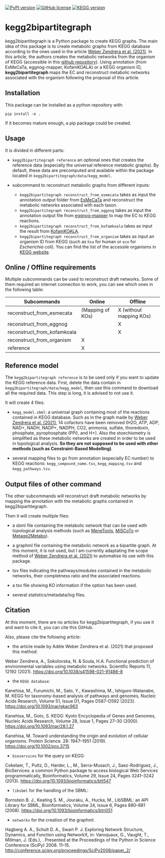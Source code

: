 [![PyPI version](https://img.shields.io/pypi/v/kegg2bipartitegraph.svg)](https://pypi.org/project/kegg2bipartitegraph/) [![GitHub license](https://img.shields.io/github/license/AuReMe/metage2metabo.svg)](https://github.com/AuReMe/metage2metabo/blob/master/LICENSE) [![KEGG version](https://img.shields.io/badge/108-brightgreen)](https://www.genome.jp/kegg/docs/upd_all.html)

# kegg2bipartitegraph

kegg2bipartitegraph is a Python package to create KEGG graphs. The main idea of this package is to create metabolic graphs from KEGG database according to the ones used in the article [Weber Zendrera et al. (2021)](https://www.nature.com/articles/s41598-021-91486-8). In this article, the authors creates the metabolic networks from the organism of KEGG (accessible in this [github repository](https://github.com/AWebZen/FunctionalPrediction5000species)). Using annotation (from EsMeCaTa, eggnog-mapper, KofamKOALA) or a KEGG organism ID, **kegg2bipartitegraph** maps the EC and reconstruct metabolic networks associated with the organism following the proposal of this article.

## Installation

This package can be installed as a python repository with:

```pip install -e . ```

If it becomes mature enough, a pip package could be created.

## Usage

It is divided in different parts:

- `kegg2bipartitegraph reference` an optional ones that creates the reference data (especially the universal reference metabolic graphs). By default, these data are precomputed and available within the package located in `kegg2bipartitegraph/data/kegg_model`.

- subcommand to reconstruct metabolic graphs from different inputs:
    - `kegg2bipartitegraph reconstruct_from_esmecata` takes as input the annotation output folder from [EsMeCaTa](https://github.com/AuReMe/esmecata) and reconstruct the metabolic networks associated with each taxon.
    - `kegg2bipartitegraph reconstruct_from_eggnog` takes as input the annotation output file from [eggnog-mapper](https://github.com/eggnogdb/eggnog-mapper) to map the EC to KEGG reactions.
    - `kegg2bipartitegraph reconstruct_from_kofamkoala` takes as input the result from [KofamKOALA](https://www.genome.jp/tools/kofamkoala/).
    - `kegg2bipartitegraph reconstruct_from_organism` takes as input an organism ID from KEGG (such as `hsa` for human or `eco` for *Escherichia coli*). You can find the list of the accessile organisms in [KEGG website](https://www.genome.jp/kegg/catalog/org_list.html).

## Online / Offline requirements

Multiple subcommands can be used to reconstruct draft networks. Some of them required an internet connection to work, you can see which ones in the following table:

| Subcommands  | Online  | Offline  |
|---|---|---|
| reconstruct_from_esmecata  | (Mapping of KOs)  | X (without mapping KOs)  |
|  reconstruct_from_eggnog |   |  X |
|  reconstruct_from_kofamkoala |   | X  |
|  reconstruct_from_organism | X  |   |
|  reference | X  |   |

## Reference model

The `kegg2bipartitegraph reference` is to be used only if you want to update the KEGG reference data. First, delete the data contain in `kegg2bipartitegraph/data/kegg_model`, then use this command to download all the required data. This step is long, it is advised to not use it.

It will create 4 files:

- `kegg_model.sbml`: a universal graph containing most of the reactions contained in KEGG database. Such as in the graph made by [Weber Zendrera et al. (2021)](https://www.nature.com/articles/s41598-021-91486-8), 14 cofactors have been removed (H2O, ATP, ADP, NAD+, NADH, NADP+, NADPH, CO2, ammonia, sulfate, thioredoxin, phosphate, pyrophosphate (PPi), and H+). Also the stoechiometry is simplified as these metabolic networks are created in order to be used in topological analysis. **So they are not supposed to be used with other methods (such as Constraint-Based Modelling)**.

- several mapping files to go from annotation (especially EC number) to KEGG reactions: `kegg_compound_name.tsv`, `kegg_mapping.tsv` and `kegg_pathways.tsv`.

## Output files of other command

The other subcommands will reconstruct draft metabolic networks by mapping the annotation with the metabolic graphs contained in kegg2bipartitegraph.

Then it will create multiple files:

- a sbml file containing the metabolic network that can be used with topological analysis methods (such as [MeneTools](https://github.com/cfrioux/MeneTools), [MiSCoTo](https://github.com/cfrioux/miscoto) or [Metage2Metabo](https://github.com/AuReMe/metage2metabo)).

- a graphml file containing the metabolic network as a bipartite graph. At this moment, it is not used, but I am currently adaptating the scope method of [Weber Zendrera et al. (2021)](https://www.nature.com/articles/s41598-021-91486-8) to automatise its use with this package.

- tsv files indicating the pathways/modules contained in the metabolic networks, their completness ratio and the associated reactions.

- a tsv file showing KO information if the option has been used.

- several statistics/metadata/log files.

## Citation

At this moment, there are no articles for kegg2bipartitegraph, if you use it and want to cite it, you can cite this GitHub.

Also, please cite the following article:

- the article made by Adèle Weber Zendrera et al. (2021) that proposed this method:

Weber Zendrera, A., Sokolovska, N. & Soula, H.A. Functional prediction of environmental variables using metabolic networks. Scientific Reports  11, 12192 (2021). https://doi.org/10.1038/s41598-021-91486-8

- the `KEGG database`:

Kanehisa, M.,  Furumichi, M., Sato, Y., Kawashima, M., Ishiguro-Watanabe, M. KEGG for taxonomy-based analysis of pathways and genomes, Nucleic Acids Research, Volume 51, Issue D1, Pages D587–D592 (2023). https://doi.org/10.1093/nar/gkac963

Kanehisa, M., Goto, S. KEGG: Kyoto Encyclopedia of Genes and Genomes, Nucleic Acids Research, Volume 28, Issue 1, Pages 27–30 (2000). https://doi.org/10.1093/nar/28.1.27

Kanehisa, M. Toward understanding the origin and evolution of cellular organisms. Protein Science. 28: 1947–1951 (2019). https://doi.org/10.1002/pro.3715

- `bioservices` for the query on KEGG:

Cokelaer, T., Pultz, D., Harder, L., M., Serra-Musach, J., Saez-Rodriguez, J., BioServices: a common Python package to access biological Web Services programmatically, Bioinformatics, Volume 29, Issue 24, Pages 3241–3242 (2013). https://doi.org/10.1093/bioinformatics/btt547

- `libsbml` for the handling of the SBML:

Bornstein B. J., Keating S. M., Jouraku, A., Hucka, M., LibSBML: an API Library for SBML, Bioinformatics, Volume 24, Issue 6, Pages 880–881 (2008). https://doi.org/10.1093/bioinformatics/btn051

- `networkx` for the creation of the graphml:

Hagberg A. A., Schult D. A., Swart P. J. Exploring Network Structure, Dynamics, and Function using NetworkX, in: Varoquaux, G., Vaught, T., Millman, J. (Eds.), . Presented at the Proceedings of the Python in Science Conference (SciPy) 2008. 11–15. http://conference.scipy.org/proceedings/SciPy2008/paper_2/

